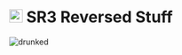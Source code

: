 # <img src="https://i.imgur.com/FVFGXkr.png" width="24" height="24"> SR3 Reversed Stuff

![drunked](https://i.imgur.com/8wHxGPch.gif)
